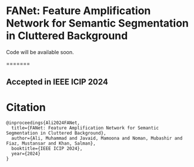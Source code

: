 # FANet: Feature Amplification Network for Semantic Segmentation in Cluttered Background
Code will be available soon.

=======
## Accepted in IEEE ICIP 2024

# Citation
```
@inproceedings{Ali2024FANet,
  title={FANet: Feature Amplification Network for Semantic Segmentation in Cluttered Background},
  author={Ali, Muhammad and Javaid, Mamoona and Noman, Mubashir and Fiaz, Mustansar and Khan, Salman},
  booktitle={IEEE ICIP 2024},
  year={2024}
}
```
